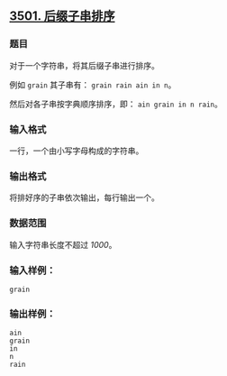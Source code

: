 ## [3501. 后缀子串排序](https://www.acwing.com/problem/content/3504/)

### 题目

对于一个字符串，将其后缀子串进行排序。

例如 `grain` 其子串有： `grain rain ain in n`。

然后对各子串按字典顺序排序，即： `ain grain in n rain`。

### 输入格式

一行，一个由小写字母构成的字符串。

### 输出格式

将排好序的子串依次输出，每行输出一个。

### 数据范围

输入字符串长度不超过 *1000*。

### 输入样例：

```
grain
```

### 输出样例：

```
ain
grain
in
n
rain
```
